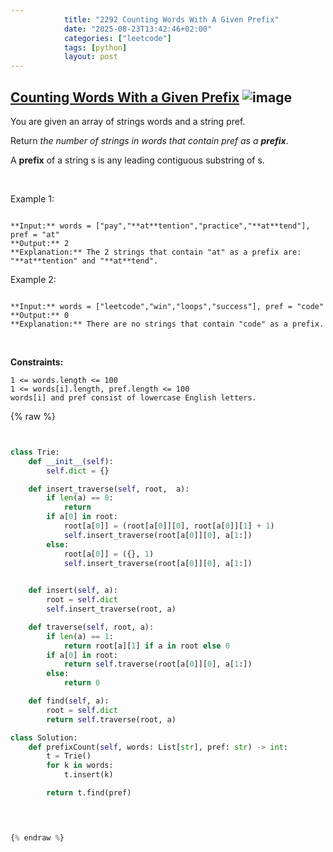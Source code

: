 ```yaml
---
            title: "2292 Counting Words With A Given Prefix"
            date: "2025-08-23T13:42:46+02:00"
            categories: ["leetcode"]
            tags: [python]
            layout: post
---
```

            
## [Counting Words With a Given Prefix](https://leetcode.com/problems/counting-words-with-a-given-prefix) ![image](https://img.shields.io/badge/Difficulty-Easy-brightgreen)

You are given an array of strings words and a string pref.

Return *the number of strings in *words* that contain *pref* as a **prefix***.

A **prefix** of a string s is any leading contiguous substring of s.

 

Example 1:

```

**Input:** words = ["pay","**at**tention","practice","**at**tend"], pref = "at"
**Output:** 2
**Explanation:** The 2 strings that contain "at" as a prefix are: "**at**tention" and "**at**tend".

```

Example 2:

```

**Input:** words = ["leetcode","win","loops","success"], pref = "code"
**Output:** 0
**Explanation:** There are no strings that contain "code" as a prefix.

```

 

**Constraints:**

	1 <= words.length <= 100
	1 <= words[i].length, pref.length <= 100
	words[i] and pref consist of lowercase English letters.

{% raw %}


```python


class Trie:
    def __init__(self):
        self.dict = {}

    def insert_traverse(self, root,  a):
        if len(a) == 0:
            return
        if a[0] in root:
            root[a[0]] = (root[a[0]][0], root[a[0]][1] + 1)
            self.insert_traverse(root[a[0]][0], a[1:])
        else:
            root[a[0]] = ({}, 1)
            self.insert_traverse(root[a[0]][0], a[1:])
            

    def insert(self, a):
        root = self.dict
        self.insert_traverse(root, a)

    def traverse(self, root, a):
        if len(a) == 1:
            return root[a][1] if a in root else 0
        if a[0] in root:
            return self.traverse(root[a[0]][0], a[1:])
        else:
            return 0

    def find(self, a):
        root = self.dict
        return self.traverse(root, a)

class Solution:
    def prefixCount(self, words: List[str], pref: str) -> int:
        t = Trie()
        for k in words:
            t.insert(k)

        return t.find(pref)

        


{% endraw %}
```
